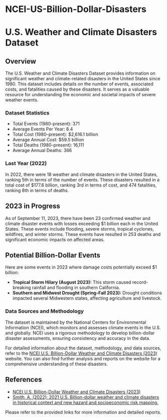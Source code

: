 # NCEI-US-Billion-Dollar-Disasters
# U.S. Weather and Climate Disasters Dataset

## Overview

The U.S. Weather and Climate Disasters Dataset provides information on significant weather and climate-related disasters in the United States since 1980. This dataset includes details on the number of events, associated costs, and fatalities caused by these disasters. It serves as a valuable resource for understanding the economic and societal impacts of severe weather events.

### Dataset Statistics

- Total Events (1980-present): 371
- Average Events Per Year: 8.4
- Total Cost (1980-present): $2,616.1 billion
- Average Annual Cost: $59.5 billion
- Total Deaths (1980-present): 16,111
- Average Annual Deaths: 366

### Last Year (2022)

In 2022, there were 18 weather and climate disasters in the United States, ranking 5th in terms of the number of events. These disasters resulted in a total cost of $177.6 billion, ranking 3rd in terms of cost, and 474 fatalities, ranking 8th in terms of deaths.

## 2023 in Progress

As of September 11, 2023, there have been 23 confirmed weather and climate disaster events with losses exceeding $1 billion each in the United States. These events include flooding, severe storms, tropical cyclones, wildfires, and winter storms. These events have resulted in 253 deaths and significant economic impacts on affected areas.

## Potential Billion-Dollar Events

Here are some events in 2023 where damage costs potentially exceed $1 billion:

- **Tropical Storm Hilary (August 2023):** This storm caused record-breaking rainfall and flooding in southern California.
- **Southern and Midwest Drought (Spring-Fall 2023):** Drought conditions impacted several Midwestern states, affecting agriculture and livestock.

### Data Sources and Methodology

The dataset is maintained by the National Centers for Environmental Information (NCEI), which monitors and assesses climate events in the U.S. and globally. NCEI uses a rigorous methodology to develop billion-dollar disaster assessments, ensuring consistency and accuracy in the data.

For detailed information about the dataset, methodology, and data sources, refer to the [NCEI U.S. Billion-Dollar Weather and Climate Disasters (2023)](https://www.ncei.noaa.gov/access/billions/) website. You can also find further analysis and reports on the website for a comprehensive understanding of these disasters.

## References

- [NCEI U.S. Billion-Dollar Weather and Climate Disasters (2023)](https://www.ncei.noaa.gov/access/billions/)
- [Smith, A. (2022): 2021 U.S. Billion-dollar weather and climate disasters in historical context and new hazard and socioeconomic risk mapping.](https://www.ncei.noaa.gov/access/billions/docs/smith-ams-2022.pdf)

Please refer to the provided links for more information and detailed reports.

